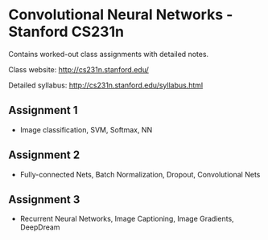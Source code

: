 # Convolutional Neural Networks - Stanford CS231n

Contains worked-out class assignments with detailed notes.

Class website: http://cs231n.stanford.edu/

Detailed syllabus: http://cs231n.stanford.edu/syllabus.html

## Assignment 1

- Image classification, SVM, Softmax, NN

## Assignment 2

- Fully-connected Nets, Batch Normalization, Dropout, Convolutional Nets

## Assignment 3

- Recurrent Neural Networks, Image Captioning, Image Gradients, DeepDream
